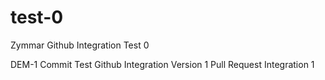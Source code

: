 # test-0
Zymmar Github Integration Test 0

DEM-1 Commit Test
Github Integration Version 1 
Pull Request Integration 1
